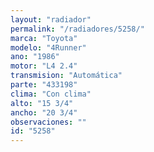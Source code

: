 ```yaml
---
layout: "radiador"
permalink: "/radiadores/5258/"
marca: "Toyota"
modelo: "4Runner"
ano: "1986"
motor: "L4 2.4"
transmision: "Automática"
parte: "433198"
clima: "Con clima"
alto: "15 3/4"
ancho: "20 3/4"
observaciones: ""
id: "5258"
---
```


